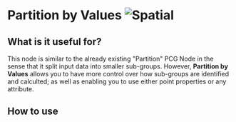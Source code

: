 # Partition by Values ![Spatial](https://img.shields.io/badge/Spatial-955195)

## What is it useful for?
This node is similar to the already existing "Partition" PCG Node in the sense that it split input data into smaller sub-groups. However, **Partition by Values** allows you to have more control over how sub-groups are identified and calculted; as well as enabling you to use either point properties or any attribute.

## How to use
